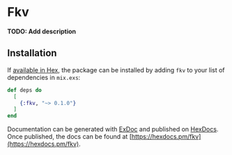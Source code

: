 # Fkv

**TODO: Add description**

## Installation

If [available in Hex](https://hex.pm/docs/publish), the package can be installed
by adding `fkv` to your list of dependencies in `mix.exs`:

```elixir
def deps do
  [
    {:fkv, "~> 0.1.0"}
  ]
end
```

Documentation can be generated with [ExDoc](https://github.com/elixir-lang/ex_doc)
and published on [HexDocs](https://hexdocs.pm). Once published, the docs can
be found at [https://hexdocs.pm/fkv](https://hexdocs.pm/fkv).


